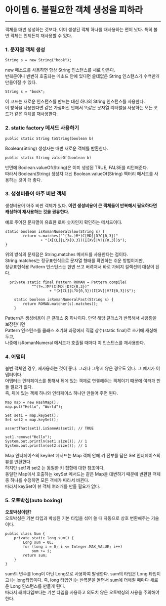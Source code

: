 # 아이템 6. 불필요한 객체 생성을 피하라

---   
객체를 매번 생성하는 것보다, 이미 생성된 객체 하나를 재사용하는 편이 낫다. 특히 불변 객체는 언제든지 재사용할 수 있다. 

### 1. 문자열 객체 생성
```
String s = new String("book");
```
new 메소드를 사용하면 항상 String 인스턴스를 새로 만든다.   
반복문이나 빈번히 호출되는 메소드 안에 있다면 쓸데없은 String 인스턴스가 수백만개 만들어질 수 있다. 

```
String s = "book";
```
이 코드는 새로운 인스턴스를 만드는 대신 하나의 String 인스턴스를 사용한다.   
이 방식을 사용한다면 같은 가상머신 안에서 똑같은 문자열 리터럴을 사용하는 모든 코드가 같은 객체를 재사용한다. 


### 2. static factory 메서드 사용하기
```
public static String toString(boolean b)
```
Boolean(String) 생성자는 매번 새로운 객체를 반환한다.

```
public static String valueOf(boolean b)
```
반면에 Boolean.valueOf(String)은 이미 생성된 TRUE, FALSE를 리턴해준다.    
따라서 Boolean(String) 생성자 대신 Boolean.valueOf(String) 팩터리 메서드를 사용하는 것이 더 좋다. 

### 3. 생성비용이 아주 비싼 객체    
생성비용이 아주 비싼 객체가 있다. **이런 생성비용이 큰 객체들이 반복해서 필요하다면 캐싱하여 재사용하는 것을 권유한다.**

예로 주어진 문자열이 유효한 로마 숫자인지 확인하는 메서드이다. 
```
static boolean isRomanNumeralSlow(String s) {
        return s.matches("^(?=.)M*(C[MD]|D?C{0,3})"
                + "(X[CL]|L?X{0,3})(I[XV]|V?I{0,3})$");
}
```
위의 방식의 문제점은 String.matches 메서드를 사용한다는 점이다.   
String.matches는 정규표현식으로 문자열 형태를 확인하는 쉬운 방법이지만,   
정규표현식용 Pattern 인스턴스는 한번 쓰고 버려져서 바로 가비지 컬렉션의 대상이 된다.     
    

```
  private static final Pattern ROMAN = Pattern.compile(
            "^(?=.)M*(C[MD]|D?C{0,3})"
                    + "(X[CL]|L?X{0,3})(I[XV]|V?I{0,3})$");

    static boolean isRomanNumeralFast(String s) {
        return ROMAN.matcher(s).matches();
    }

```
Pattern은 생성비용이 큰 클래스 중 하나이다. 만약 해당 클래스가 반복해서 사용함을 보장한다면    
Pattern 인스턴스를 클래스 초기화 과정에서 직접 상수(static final)로 초기에 캐싱해두고,    
나중에 isRomanNumeral 메서드가 호출될 때마다 이 인스턴스를 재사용한다.    


### 4. 어댑터
불변 객체인 경우, 재사용하는 것이 좋다. 그러나 그렇지 않은 경우도 있다. 그 예시가 어댑터이다.   
어댑터는 인터페이스를 통해서 뒤에 있는 객체로 연결해주는 객체이기 때문에 여러개 만들 필요가 없다.   
즉, 뒤에 있는 객체 하나와 인터페이스 하나만 만들어 주면 된다.   
```
Map map = new HashMap();
map.put("Hello", "World");

Set set1 = map.keySet();
Set set2 = map.keySet();

assertThat(set1).isSameAs(set2); // TRUE

set1.remove("Hello");
System.out.println(set1.size()); // 1
System.out.println(set2.size()); // 1
```
Map 인터페이스의 keySet 메서드는 Map 객체 안에 키 전부를 담은 Set 인터페이스의 뷰를 반환한다.   
하지만 set1과 set2 는 동일한 키 집합에 대한 참조이다.    
동일한 Map에서 호출하는 keySet 메서드는 같은 Map을 대변하기 때문에 반환한 객체 중 하나를 수정하면 모든 객체가 따라서 바뀐다.   
따라서 keySet이 뷰 객체 여러개를 만들 필요가 없다.    



### 5. 오토박싱(auto boxing)
**오토박싱이란?**    
오토박싱은 기본 타입과 박싱된 기본 타입을 섞어 쓸 때 자동으로 상호 변환해주는 기술이다. 

```
public class Sum {
    private static long sum() {
        Long sum = 0L;
        for (long i = 0; i <= Integer.MAX_VALUE; i++)
            sum += i;
        return sum;
    }
} 
```
sum의 변수를 long이 아닌 Long으로 사용하여 발생한다. 
sum의 타입은 Long 타입이고 i는 long타입이다. 즉, long 타입인 i는 반복문을 돌면서 sum에 더해질 때마다 새로운 Long 인스턴스를 만들게 된다.   
따라서 래퍼타입보다는 기본 타입을 사용하고 의도치 않은 오토박싱의 사용을 주의해야 한다.  


